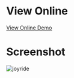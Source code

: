 # View Online
[View Online Demo](https://fariidlotfi.github.io/joyride-guide-tooltip/)

# Screenshot
![joyride](https://github.com/fariidlotfi/joyride-guide-tooltip/assets/138003177/22ad8a03-ae20-4914-9653-d4592a63dcda)
